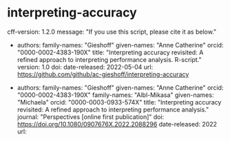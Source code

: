 # interpreting-accuracy
cff-version: 1.2.0
message: "If you use this script, please cite it as below."
- authors:
family-names: "Gieshoff"
  given-names: "Anne Catherine"
  orcid: "0000-0002-4383-190X"
title: "Interpreting accuracy revisited: A refined approach to interpreting performance analysis. R-script."
version: 1.0
doi: 
date-released: 2022-05-04
url: https://github.com/github/ac-gieshoff/interpreting-accuracy

- authors:
family-names: "Gieshoff"
  given-names: "Anne Catherine"
  orcid: "0000-0002-4383-190X"
family-names: "Albl-Mikasa"
  given-names: "Michaela"
  orcid: "0000-0003-0933-574X"
title: "Interpreting accuracy revisited: A refined approach to interpreting performance analysis."
journal: "Perspectives [online first publication]"
doi: https://doi.org/10.1080/0907676X.2022.2088296
date-released: 2022
url: 
